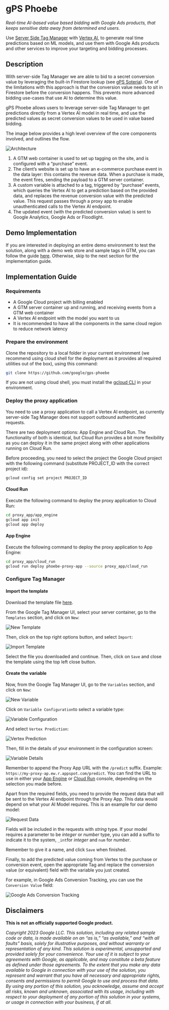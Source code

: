# gPS Phoebe

*Real-time AI-based value based bidding with Google Ads products, that keeps
sensitive data away from determined end users.*

Use
[Server Side Tag Manager](https://developers.google.com/tag-platform/tag-manager/server-side)
with [Vertex AI](https://cloud.google.com/vertex-ai), to generate real time
predictions based on ML models, and use them with Google Ads products and other
services to improve your targeting and bidding processes.

## Description

With server-side Tag Manager we are able to bid to a secret conversion value by
leveraging the built-in Firestore lookup (see
[gPS Soteria](https://github.com/google/gps_soteria)). One of the limitations
with this approach is that the conversion value needs to sit in Firestore before
the conversion happens. This prevents more advanced bidding use-cases that use
AI to determine this value.

gPS Phoebe allows users to leverage server-side Tag Manager to get predictions
directly from a Vertex AI model in real time, and use the predicted values as
secret conversion values to be used in value based bidding.

The image below provides a high level overview of the core components involved,
and outlines the flow.

![Architecture](docs/img/architecture.png "Architecture")

1.  A GTM web container is used to set up tagging on the site, and is configured
    with a “purchase” event.
2.  The client’s website is set up to have an e-commerce purchase event in the
    data layer: this contains the revenue data. When a purchase is made, the
    event fires, sending the payload to a GTM server container.
3.  A custom variable is attached to a tag, triggered by “purchase” events,
    which queries the Vertex AI to get a prediction based on the provided data,
    and replaces the revenue conversion value with the predicted value. This
    request passes through a proxy app to enable unauthenticated calls to the
    Vertex AI endpoint.
4.  The updated event (with the predicted conversion value) is sent to Google
    Analytics, Google Ads or Floodlight.

## Demo Implementation

If you are interested in deploying an entire demo environment to test the
solution, along with a demo web store and sample tags in GTM, you can follow the
guide [here](demo/DEMO.md). Otherwise, skip to the next section for the
implementation guide.

## Implementation Guide

### Requirements

*   A Google Cloud project with billing enabled
*   A GTM server container up and running, and receiving events from a GTM web
    container
*   A Vertex AI endpoint with the model you want to us
*   It is recommended to have all the components in the same cloud region to
    reduce network latency

### Prepare the environment

Clone the repository to a local folder in your current environment (we recommend
using cloud shell for the deployment as it provides all required utilities out
of the box), using this command:

```sh
git clone https://github.com/google/gps-phoebe
```

If you are not using cloud shell, you must install the
[gcloud CLI](https://cloud.google.com/sdk/docs/install) in your environment.

### Deploy the proxy application

You need to use a proxy application to call a Vertex AI endpoint, as currently
server-side Tag Manager does not support outbound authenticated requests.

There are two deployment options: App Engine and Cloud Run. The functionality of
both is identical, but Cloud Run provides a bit more flexibility as you can
deploy it in the same project along with other applications running on Cloud
Run.

Before proceeding, you need to select the project the Google Cloud project with
the following command (substitute PROJECT_ID with the correct project id):

```sh
gcloud config set project PROJECT_ID
```

#### Cloud Run

Execute the following command to deploy the proxy application to Cloud Run:

```sh
cd proxy_app/app_engine
gcloud app init
gcloud app deploy
```

#### App Engine

Execute the following command to deploy the proxy application to App Engine:

```sh
cd proxy_app/cloud_run
gcloud run deploy phoebe-proxy-app --source proxy_app/cloud_run
```

### Configure Tag Manager

#### Import the template

Download the template file [here](gtm/variable_template.tpl).

From the Google Tag Manager UI, select your server container, go to the
`Templates` section, and click on `New`:

![New Template](docs/img/new_template.png "New Template")

Then, click on the top right options button, and select `Import`:

![Import Template](docs/img/import_template.png "Import Template")

Select the file you downloaded and continue. Then, click on `Save` and close the
template using the top left close button.

#### Create the variable

Now, from the Google Tag Manager UI, go to the `Variables` section, and click on
`New`:

![New Variable](docs/img/new_variable.png "New Variable")

Click on `Variable Configuration`to select a variable type:

![Variable Configuration](docs/img/variable_configuration.png "Variable Configuration")

And select `Vertex Prediction`:

![Vertex Prediction](docs/img/vertex_prediction.png "Vertex Prediction")

Then, fill in the details of your environment in the configuration screen:

![Variable Details](docs/img/variable_details.png "Variable Details")

Remember to append the Proxy App URL with the `/predict` suffix. Example:
`https://my-proxy-ap.ew.r.appspot.com/predict`. You can find the URL to use in
either your [App Engine](https://console.cloud.google.com/appengine/services) or
[Cloud Run](https://console.cloud.google.com/run) console, depending on the
selection you made before.

Apart from the required fields, you need to provide the request data that will
be sent to the Vertex AI endpoint through the Proxy App. This data would depend
on what your AI Model requires. This is an example for our demo model:

![Request Data](docs/img/request_data.png "Request Data")

Fields will be included in the requests with *string* type. If your model
requires a parameter to be *integer* or *number* type, you can add a suffix to
indicate it to the system, `_int`for *integer* and `num` for *number*.

Remember to give it a name, and click `Save` when finished.

Finally, to add the predicted value coming from Vertex to the purchase or
conversion event, open the appropriate Tag and replace the conversion value (or
equivalent) field with the variable you just created.

For example, in Google Ads Conversion Tracking, you can use the `Conversion
Value` field:

![Google Ads Conversion Tracking](docs/img/google_ads_conversion.png "Google Ads Conversion Tracking")

## Disclaimers

**This is not an officially supported Google product.**

*Copyright 2023 Google LLC. This solution, including any related sample code or
data, is made available on an “as is,” “as available,” and “with all faults”
basis, solely for illustrative purposes, and without warranty or representation
of any kind. This solution is experimental, unsupported and provided solely for
your convenience. Your use of it is subject to your agreements with Google, as
applicable, and may constitute a beta feature as defined under those agreements.
To the extent that you make any data available to Google in connection with your
use of the solution, you represent and warrant that you have all necessary and
appropriate rights, consents and permissions to permit Google to use and process
that data. By using any portion of this solution, you acknowledge, assume and
accept all risks, known and unknown, associated with its usage, including with
respect to your deployment of any portion of this solution in your systems, or
usage in connection with your business, if at all.*
